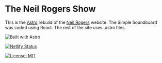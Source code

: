 # The Neil Rogers Show

This is the [Astro](https://astro.build/) rebuild of the [Neil Rogers](https://neilrogers.org) website. The Simple
Soundboard was coded using React. The rest of the site uses .astro files.

[![Built with Astro](https://astro.badg.es/v2/built-with-astro/tiny.svg)](https://astro.build)

[![Netlify Status](https://api.netlify.com/api/v1/badges/363ce69b-fcfb-4ecc-b8cd-62686f6a17df/deploy-status)](https://app.netlify.com/sites/neil-rogers-astro/deploys)

[![License: MIT](https://img.shields.io/badge/License-MIT-yellow.svg)](https://opensource.org/licenses/MIT)
